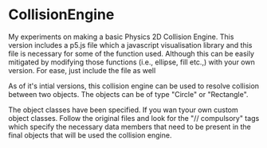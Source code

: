 # CollisionEngine

My experiments on making a basic Physics 2D Collision Engine.
This version includes a p5.js file which a javascript visualisation library and this file is necessary for some of the function used. Although this can be easily mitigated by modifying those functions (i.e., ellipse, fill etc.,) with your own version.
For ease, just include the file as well

As of it's intial versions, this collision engine can be used to resolve collision between two objects. 
The objects can be of type "Circle" or "Rectangle".

The object classes have been specified. If you wan tyour own custom object classes. Follow the original files and look for the          "// compulsory" tags which specify the necessary data members that need to be present in the final objects that will be used the collision engine.

